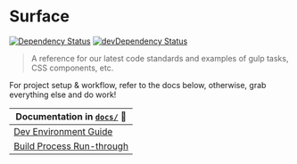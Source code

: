 # Surface
[![Dependency Status](https://david-dm.org/l1f7/surface.svg?style=flat-square)](https://david-dm.org/l1f7/surface) [![devDependency Status](https://david-dm.org/l1f7/surface/dev-status.svg?style=flat-square)](https://david-dm.org/l1f7/surface#info=devDependencies)

> A reference for our latest code standards and examples of gulp tasks, CSS components, etc.

For project setup & workflow, refer to the docs below, otherwise, grab everything else and do work!


| Documentation in [`docs/`](https://github.com/l1f7/surface/tree/master/docs) 📖 |
| --------------------- |
| [Dev Environment Guide](docs/README.md) |
| [Build Process Run-through](docs/build-process.md) |
